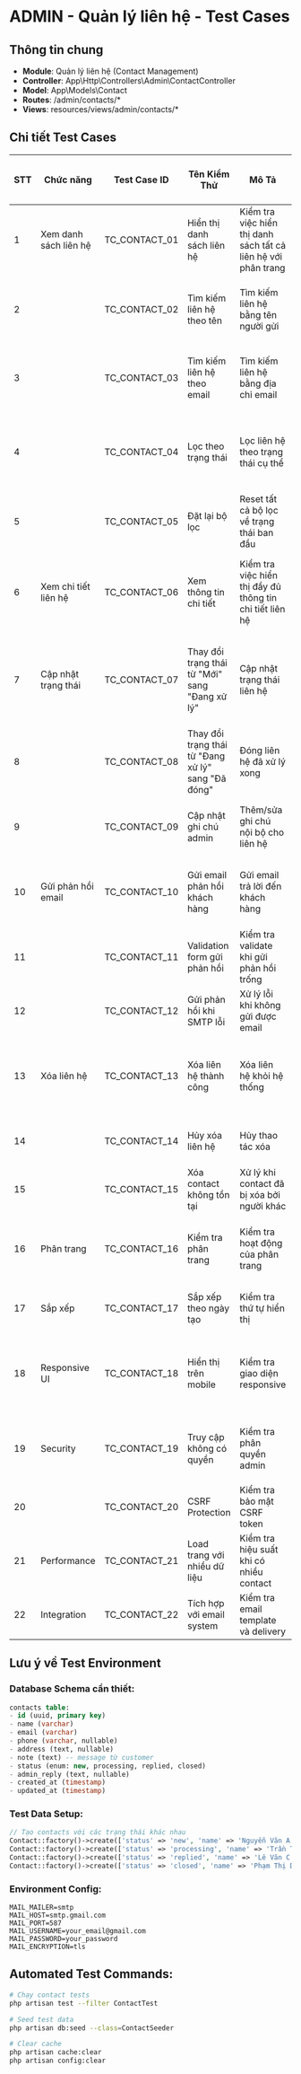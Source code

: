 # ADMIN - Quản lý liên hệ - Test Cases

## Thông tin chung
- **Module**: Quản lý liên hệ (Contact Management)
- **Controller**: App\Http\Controllers\Admin\ContactController
- **Model**: App\Models\Contact
- **Routes**: /admin/contacts/*
- **Views**: resources/views/admin/contacts/*

## Chi tiết Test Cases

| STT | Chức năng | Test Case ID | Tên Kiểm Thử | Mô Tả | Điều Kiện Tiên Quyết | Các Bước Thực Hiện | Kết Quả Dự Kiến | Kết Quả Thực Tế | Mức độ ưu tiên | Người Test | Ngày Test | Dữ Liệu Test | Môi Trường Test | Trạng Thái | Ghi Chú |
|-----|-----------|--------------|---------------|-------|---------------------|-------------------|----------------|-----------------|----------------|------------|-----------|-------------|----------------|------------|---------|
| 1 | Xem danh sách liên hệ | TC_CONTACT_01 | Hiển thị danh sách liên hệ | Kiểm tra việc hiển thị danh sách tất cả liên hệ với phân trang | Đã đăng nhập admin, có ít nhất 1 liên hệ trong DB | B1: Truy cập `/admin/contacts` → B2: Quan sát danh sách hiển thị | Hiển thị bảng liên hệ với các cột: STT, Tên, Email, Nội dung phản hồi, Trạng thái, Ngày gửi, Hành động. Có phân trang 15 records/page |  | Cao | | | Contact có đầy đủ field: name, email, phone, address, note, status | Local | | |
| 2 | | TC_CONTACT_02 | Tìm kiếm liên hệ theo tên | Tìm kiếm liên hệ bằng tên người gửi | Có nhiều liên hệ với tên khác nhau | B1: Vào `/admin/contacts` → B2: Nhập tên vào ô "Tìm kiếm liên hệ..." → B3: Nhấn nút "Lọc" | Hiển thị chỉ những liên hệ có tên chứa từ khóa tìm kiếm, không phân biệt hoa thường |  | Cao | | | Tên test: "Nguyễn Văn A", "Trần Thị B" | Local | | |
| 3 | | TC_CONTACT_03 | Tìm kiếm liên hệ theo email | Tìm kiếm liên hệ bằng địa chỉ email | Có nhiều liên hệ với email khác nhau | B1: Vào `/admin/contacts` → B2: Nhập email vào ô tìm kiếm → B3: Nhấn "Lọc" | Hiển thị chỉ những liên hệ có email chứa từ khóa tìm kiếm |  | Cao | | | Email test: "test@example.com", "admin@bookbee.com" | Local | | |
| 4 | | TC_CONTACT_04 | Lọc theo trạng thái | Lọc liên hệ theo trạng thái cụ thể | Có liên hệ với các trạng thái khác nhau | B1: Vào `/admin/contacts` → B2: Chọn trạng thái từ dropdown "Tất cả trạng thái" → B3: Nhấn "Lọc" | Hiển thị chỉ liên hệ có trạng thái được chọn (new/processing/replied/closed) |  | Cao | | | Các trạng thái: new, processing, replied, closed | Local | | |
| 5 | | TC_CONTACT_05 | Đặt lại bộ lọc | Reset tất cả bộ lọc về trạng thái ban đầu | Đã áp dụng bộ lọc hoặc tìm kiếm | B1: Sau khi lọc/tìm kiếm → B2: Nhấn nút "Đặt lại" | Trở về trang danh sách ban đầu, hiển thị tất cả liên hệ, các ô lọc được reset |  | Trung bình | | | | Local | | |
| 6 | Xem chi tiết liên hệ | TC_CONTACT_06 | Xem thông tin chi tiết | Kiểm tra việc hiển thị đầy đủ thông tin chi tiết liên hệ | Có ít nhất 1 liên hệ | B1: Vào danh sách liên hệ → B2: Nhấn nút "Xem" (icon mắt) → B3: Quan sát trang chi tiết | Hiển thị đầy đủ: Tên, Email, Số điện thoại, Địa chỉ, Nội dung, Trạng thái, Ngày tạo, Phản hồi admin (nếu có) |  | Cao | | | Contact đầy đủ thông tin | Local | | |
| 7 | Cập nhật trạng thái | TC_CONTACT_07 | Thay đổi trạng thái từ "Mới" sang "Đang xử lý" | Cập nhật trạng thái liên hệ | Contact có trạng thái "new" | B1: Tại danh sách → B2: Nhấn nút "Sửa" (icon bút chì) → B3: Chọn trạng thái "Đang xử lý" → B4: Nhấn "Lưu thay đổi" | Trạng thái chuyển sang "processing", hiển thị thông báo "Cập nhật trạng thái thành công!" |  | Cao | | | Contact status = "new" | Local | | |
| 8 | | TC_CONTACT_08 | Thay đổi trạng thái từ "Đang xử lý" sang "Đã đóng" | Đóng liên hệ đã xử lý xong | Contact có trạng thái "processing" | B1: Nhấn "Sửa" → B2: Chọn "Đã đóng" → B3: Thêm ghi chú → B4: Lưu | Trạng thái chuyển sang "closed", ghi chú được lưu, thông báo thành công |  | Cao | | | Contact status = "processing" | Local | | |
| 9 | | TC_CONTACT_09 | Cập nhật ghi chú admin | Thêm/sửa ghi chú nội bộ cho liên hệ | Có contact bất kỳ | B1: Nhấn "Sửa" → B2: Nhập/sửa nội dung trong "Ghi chú" → B3: Lưu | Ghi chú được cập nhật và lưu vào DB, hiển thị thông báo thành công |  | Trung bình | | | Ghi chú test: "Đã liên hệ khách hàng qua điện thoại" | Local | | |
| 10 | Gửi phản hồi email | TC_CONTACT_10 | Gửi email phản hồi khách hàng | Gửi email trả lời đến khách hàng | SMTP đã cấu hình, contact có email hợp lệ | B1: Nhấn nút "Gửi phản hồi" (icon thư) → B2: Nhập nội dung phản hồi → B3: Nhấn "Gửi" | Email được gửi đến khách hàng, trạng thái tự động chuyển sang "replied", admin_reply được lưu |  | Cao | | | Email SMTP config, content: "Cảm ơn bạn đã liên hệ..." | Local | | |
| 11 | | TC_CONTACT_11 | Validation form gửi phản hồi | Kiểm tra validate khi gửi phản hồi trống | Contact bất kỳ | B1: Nhấn "Gửi phản hồi" → B2: Để trống nội dung → B3: Nhấn "Gửi" | Hiển thị lỗi validation "The message field is required", không gửi email |  | Trung bình | | | | Local | | |
| 12 | | TC_CONTACT_12 | Gửi phản hồi khi SMTP lỗi | Xử lý lỗi khi không gửi được email | SMTP config sai hoặc không khả dụng | B1: Nhấn "Gửi phản hồi" → B2: Nhập nội dung → B3: Gửi | Hiển thị thông báo lỗi, trạng thái contact không thay đổi |  | Trung bình | | | Cấu hình SMTP sai | Local | | |
| 13 | Xóa liên hệ | TC_CONTACT_13 | Xóa liên hệ thành công | Xóa liên hệ khỏi hệ thống | Có ít nhất 1 contact | B1: Tại danh sách → B2: Nhấn nút "Xóa" (icon thùng rác) → B3: Confirm "OK" trong dialog | Contact bị xóa khỏi DB, hiển thị thông báo "Đã xóa liên hệ thành công!" |  | Cao | | | Contact ID hợp lệ | Local | | |
| 14 | | TC_CONTACT_14 | Hủy xóa liên hệ | Hủy thao tác xóa | Có contact muốn xóa | B1: Nhấn "Xóa" → B2: Nhấn "Cancel" trong confirm dialog | Contact không bị xóa, ở lại trang danh sách |  | Trung bình | | | | Local | | |
| 15 | | TC_CONTACT_15 | Xóa contact không tồn tại | Xử lý khi contact đã bị xóa bởi người khác | Contact ID không tồn tại | B1: Truy cập URL delete với ID không hợp lệ | Hiển thị lỗi 404 hoặc thông báo "Contact not found" |  | Thấp | | | ID không tồn tại: 999999 | Local | | |
| 16 | Phân trang | TC_CONTACT_16 | Kiểm tra phân trang | Kiểm tra hoạt động của phân trang | Có >15 contacts trong DB | B1: Vào danh sách contacts → B2: Quan sát phân trang → B3: Nhấn trang 2, 3... | Mỗi trang hiển thị tối đa 15 records, navigation phân trang hoạt động đúng |  | Trung bình | | | Tạo 50+ contact records | Local | | |
| 17 | Sắp xếp | TC_CONTACT_17 | Sắp xếp theo ngày tạo | Kiểm tra thứ tự hiển thị | Có nhiều contacts với thời gian tạo khác nhau | B1: Vào danh sách contacts → B2: Quan sát thứ tự | Contacts được sắp xếp theo created_at DESC (mới nhất lên đầu) |  | Trung bình | | | Contacts có thời gian tạo khác nhau | Local | | |
| 18 | Responsive UI | TC_CONTACT_18 | Hiển thị trên mobile | Kiểm tra giao diện responsive | Truy cập từ thiết bị mobile | B1: Mở admin panel trên mobile → B2: Vào quản lý contacts → B3: Thực hiện các thao tác | Giao diện hiển thị đúng, các nút bấm hoạt động bình thường trên mobile |  | Thấp | | | Mobile device/responsive mode | Local | | |
| 19 | Security | TC_CONTACT_19 | Truy cập không có quyền | Kiểm tra phân quyền admin | User không phải admin | B1: Logout admin → B2: Login user thường → B3: Truy cập `/admin/contacts` | Redirect về trang login hoặc hiển thị lỗi 403 Forbidden |  | Cao | | | User role = "user" | Local | | |
| 20 | | TC_CONTACT_20 | CSRF Protection | Kiểm tra bảo mật CSRF token | Admin đã login | B1: Gửi request cập nhật/xóa không có CSRF token | Request bị từ chối với lỗi 419 CSRF Token Mismatch |  | Cao | | | Request without _token | Local | | |
| 21 | Performance | TC_CONTACT_21 | Load trang với nhiều dữ liệu | Kiểm tra hiệu suất khi có nhiều contact | DB có >1000 contacts | B1: Vào danh sách contacts → B2: Đo thời gian load | Trang load trong <3 giây, phân trang hoạt động mượt mà |  | Trung bình | | | 1000+ contact records | Local | | |
| 22 | Integration | TC_CONTACT_22 | Tích hợp với email system | Kiểm tra email template và delivery | Email config đầy đủ | B1: Gửi phản hồi → B2: Kiểm tra email nhận được | Email có format đúng với template `emails.contact-reply`, nội dung hiển thị chính xác |  | Cao | | | SMTP hoạt động, email template exists | Local | | |

## Lưu ý về Test Environment

### Database Schema cần thiết:
```sql
contacts table:
- id (uuid, primary key)
- name (varchar)
- email (varchar) 
- phone (varchar, nullable)
- address (text, nullable)
- note (text) -- message từ customer
- status (enum: new, processing, replied, closed)
- admin_reply (text, nullable)
- created_at (timestamp)
- updated_at (timestamp)
```

### Test Data Setup:
```php
// Tạo contacts với các trạng thái khác nhau
Contact::factory()->create(['status' => 'new', 'name' => 'Nguyễn Văn A']);
Contact::factory()->create(['status' => 'processing', 'name' => 'Trần Thị B']);
Contact::factory()->create(['status' => 'replied', 'name' => 'Lê Văn C']);
Contact::factory()->create(['status' => 'closed', 'name' => 'Phạm Thị D']);
```

### Environment Config:
```env
MAIL_MAILER=smtp
MAIL_HOST=smtp.gmail.com
MAIL_PORT=587
MAIL_USERNAME=your_email@gmail.com
MAIL_PASSWORD=your_password
MAIL_ENCRYPTION=tls
```

## Automated Test Commands:
```bash
# Chạy contact tests
php artisan test --filter ContactTest

# Seed test data
php artisan db:seed --class=ContactSeeder

# Clear cache
php artisan cache:clear
php artisan config:clear
```

